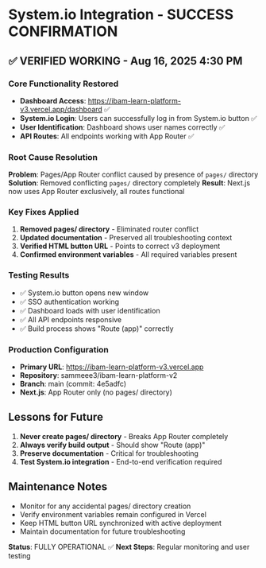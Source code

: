 # System.io Integration - SUCCESS CONFIRMATION

## ✅ VERIFIED WORKING - Aug 16, 2025 4:30 PM

### Core Functionality Restored
- **Dashboard Access**: https://ibam-learn-platform-v3.vercel.app/dashboard ✅
- **System.io Login**: Users can successfully log in from System.io button ✅
- **User Identification**: Dashboard shows user names correctly ✅
- **API Routes**: All endpoints working with App Router ✅

### Root Cause Resolution
**Problem**: Pages/App Router conflict caused by presence of `pages/` directory
**Solution**: Removed conflicting `pages/` directory completely
**Result**: Next.js now uses App Router exclusively, all routes functional

### Key Fixes Applied
1. **Removed pages/ directory** - Eliminated router conflict
2. **Updated documentation** - Preserved all troubleshooting context
3. **Verified HTML button URL** - Points to correct v3 deployment
4. **Confirmed environment variables** - All required variables present

### Testing Results
- ✅ System.io button opens new window
- ✅ SSO authentication working
- ✅ Dashboard loads with user identification
- ✅ All API endpoints responsive
- ✅ Build process shows "Route (app)" correctly

### Production Configuration
- **Primary URL**: https://ibam-learn-platform-v3.vercel.app
- **Repository**: sammeee3/ibam-learn-platform-v2
- **Branch**: main (commit: 4e5adfc)
- **Next.js**: App Router only (no pages/ directory)

## Lessons for Future
1. **Never create pages/ directory** - Breaks App Router completely
2. **Always verify build output** - Should show "Route (app)"
3. **Preserve documentation** - Critical for troubleshooting
4. **Test System.io integration** - End-to-end verification required

## Maintenance Notes
- Monitor for any accidental pages/ directory creation
- Verify environment variables remain configured in Vercel
- Keep HTML button URL synchronized with active deployment
- Maintain documentation for future troubleshooting

**Status**: FULLY OPERATIONAL ✅
**Next Steps**: Regular monitoring and user testing